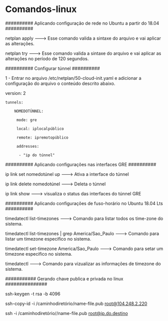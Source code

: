 # Comandos-linux

########## Aplicando configuração de rede no Ubuntu a partir do 18.04 ##########

netplan apply ---> Esse comando valida a sintaxe do arquivo e vai aplicar as alterações.

netplan try ---> Esse comando valida a sintaxe do arquivo e vai aplicar as alterações no período de 120 segundos.

########## Configurar túnnel ##########

1 - Entrar no arquivo /etc/netplan/50-cloud-init.yaml e adicionar a configuração do arquivo o conteúdo descrito abaixo.

 version: 2
    
    tunnels:
        
        NOMEDOTÚNNEL:
         
         mode: gre
         
         local: iplocalpúblico
         
         remote: ipremotopúblico
         
         addresses:
         
          - "ip do túnnel"

########## Aplicando configurações nas interfaces GRE ##########

ip link set nomedotúnel up ---> Ativa a interface do túnnel

ip link delete nomedotúnel ---> Deleta o túnnel

ip link show ---> visualiza o status das interfaces do túnnel GRE



########## Aplicando configurações de fuso-horário no Ubuntu 18.04  Lts ##########

timedatectl list-timezones ---> Comando para listar todos os time-zone do sistema.

timedatectl list-timezones | grep America/Sao_Paulo ---> Comando para listar um timezone especifico no sistema.

timedatectl set-timezone America/Sao_Paulo ---> Comando para setar um timezone especifico no sistema.

timedatectl ---> Comando para vizualizar as informações de timezone do sistema.



########### Gerando chave publica e privada no linux ###############

ssh-keygen -t rsa -b 4096

ssh-copy-id -i /caminhodiretório/name-file.pub root@104.248.2.220

ssh -i /caminhodiretório//name-file.pub root@ip.do.destino







